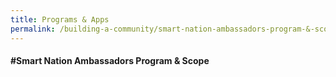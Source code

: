 ```yaml
---
title: Programs & Apps
permalink: /building-a-community/smart-nation-ambassadors-program-&-scope/
---
```


#### **\#Smart Nation Ambassadors Program & Scope**
